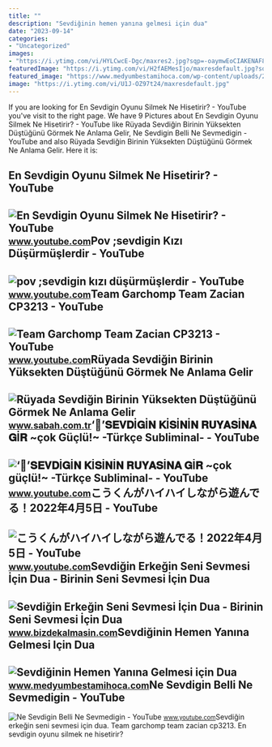 ```yaml
---
title: ""
description: "Sevdiğinin hemen yanına gelmesi için dua"
date: "2023-09-14"
categories:
- "Uncategorized"
images:
- "https://i.ytimg.com/vi/HYLCwcE-Dgc/maxres2.jpg?sqp=-oaymwEoCIAKENAF8quKqQMcGADwAQH4AYwCgALgA4oCDAgAEAEYRSBHKGUwDw==&amp;rs=AOn4CLC_ulBvmvqa2cf2uT56Qfk3FCYaDA"
featuredImage: "https://i.ytimg.com/vi/H2fAEMesIjo/maxresdefault.jpg?sqp=-oaymwEmCIAKENAF8quKqQMa8AEB-AH-CYAC0AWKAgwIABABGGUgXyhTMA8=&amp;rs=AOn4CLCJYSghky0o-ilndxvg6fCYAda1ug"
featured_image: "https://www.medyumbestamihoca.com/wp-content/uploads/2020/02/sevdigin-birinin-hemen-yanina-gelmesi.jpg"
image: "https://i.ytimg.com/vi/U1J-OZ97t24/maxresdefault.jpg"
---
```


If you are looking for En Sevdigin Oyunu Silmek Ne Hisetirir? - YouTube you've visit to the right page. We have 9 Pictures about En Sevdigin Oyunu Silmek Ne Hisetirir? - YouTube like Rüyada Sevdiğin Birinin Yüksekten Düştüğünü Görmek Ne Anlama Gelir, Ne Sevdigin Belli Ne Sevmedigin - YouTube and also Rüyada Sevdiğin Birinin Yüksekten Düştüğünü Görmek Ne Anlama Gelir. Here it is:

En Sevdigin Oyunu Silmek Ne Hisetirir? - YouTube
------------------------------------------------

 ![En Sevdigin Oyunu Silmek Ne Hisetirir? - YouTube](https://i.ytimg.com/vi/U1J-OZ97t24/maxresdefault.jpg) <small>www.youtube.com</small>Pov ;sevdigin Kızı Düşürmüşlerdir - YouTube
-------------------------------------------

 ![pov ;sevdigin kızı düşürmüşlerdir - YouTube](https://i.ytimg.com/vi/vt3Cm6rF2kE/maxresdefault.jpg?sqp=-oaymwEmCIAKENAF8quKqQMa8AEB-AH-CYAC0AWKAgwIABABGGUgVShJMA8=&rs=AOn4CLAUlwhLb0Ho0rqLyoXYCbUB1IP6KQ) <small>www.youtube.com</small>Team Garchomp Team Zacian CP3213 - YouTube
------------------------------------------

 ![Team Garchomp Team Zacian CP3213 - YouTube](https://i.ytimg.com/vi/HYLCwcE-Dgc/maxres2.jpg?sqp=-oaymwEoCIAKENAF8quKqQMcGADwAQH4AYwCgALgA4oCDAgAEAEYRSBHKGUwDw==&rs=AOn4CLC_ulBvmvqa2cf2uT56Qfk3FCYaDA) <small>www.youtube.com</small>Rüyada Sevdiğin Birinin Yüksekten Düştüğünü Görmek Ne Anlama Gelir
------------------------------------------------------------------

 ![Rüyada Sevdiğin Birinin Yüksekten Düştüğünü Görmek Ne Anlama Gelir](https://iasbh.tmgrup.com.tr/e39dcd/650/344/0/0/752/395?u=https://isbh.tmgrup.com.tr/sbh/2022/10/14/ruyada-sevdigin-birinin-yuksekten-dustugunu-gormek-ne-anlama-gelir-ruyada-sevdigin-birinin-yuksekten-dusmesini-1665729878700.jpg) <small>www.sabah.com.tr</small>‘💍’𝐒𝐄𝐕𝐃İ𝐆İ𝐍 𝐊İ𝐒İ𝐍İ𝐍 𝐑𝐔𝐘𝐀𝐒İ𝐍𝐀 𝐆İ𝐑 ~çok Güçlü!~ -Türkçe Subliminal- - YouTube
---------------------------------------------------------------------------

 ![‘💍’𝐒𝐄𝐕𝐃İ𝐆İ𝐍 𝐊İ𝐒İ𝐍İ𝐍 𝐑𝐔𝐘𝐀𝐒İ𝐍𝐀 𝐆İ𝐑 ~çok güçlü!~ -Türkçe Subliminal- - YouTube](https://i.ytimg.com/vi/rAokBU5zvYo/maxresdefault.jpg) <small>www.youtube.com</small>こうくんがハイハイしながら遊んでる！2022年4月5日 - YouTube
-------------------------------------

 ![こうくんがハイハイしながら遊んでる！2022年4月5日 - YouTube](https://i.ytimg.com/vi/H2fAEMesIjo/maxresdefault.jpg?sqp=-oaymwEmCIAKENAF8quKqQMa8AEB-AH-CYAC0AWKAgwIABABGGUgXyhTMA8=&rs=AOn4CLCJYSghky0o-ilndxvg6fCYAda1ug) <small>www.youtube.com</small>Sevdiğin Erkeğin Seni Sevmesi İçin Dua - Birinin Seni Sevmesi İçin Dua
----------------------------------------------------------------------

 ![Sevdiğin Erkeğin Seni Sevmesi İçin Dua - Birinin Seni Sevmesi İçin Dua](https://www.bizdekalmasin.com/wp-content/uploads/2022/12/Sevdigin-Erkegin-Seni-Sevmesi-Icin-Dua.jpg) <small>www.bizdekalmasin.com</small>Sevdiğinin Hemen Yanına Gelmesi Için Dua
----------------------------------------

 ![Sevdiğinin Hemen Yanına Gelmesi için Dua](https://www.medyumbestamihoca.com/wp-content/uploads/2020/02/sevdigin-birinin-hemen-yanina-gelmesi.jpg) <small>www.medyumbestamihoca.com</small>Ne Sevdigin Belli Ne Sevmedigin - YouTube
-----------------------------------------

 ![Ne Sevdigin Belli Ne Sevmedigin - YouTube](https://i.ytimg.com/vi/G0Bq27VqFTY/maxresdefault.jpg) <small>www.youtube.com</small>Sevdiğin erkeğin seni sevmesi i̇çin dua. Team garchomp team zacian cp3213. En sevdigin oyunu silmek ne hisetirir?
